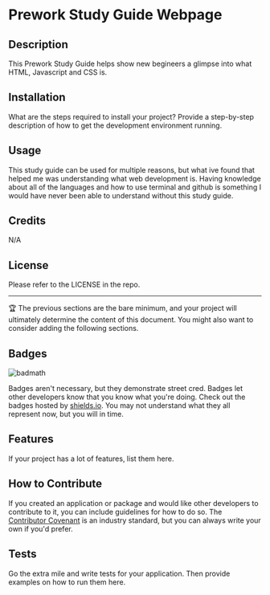 # Prework Study Guide Webpage

## Description

This Prework Study Guide helps show new begineers a glimpse into what HTML, Javascript and CSS is.


## Installation

What are the steps required to install your project? Provide a step-by-step description of how to get the development environment running.

## Usage

This study guide can be used for multiple reasons, but what ive found that helped me was understanding what web development is. Having knowledge about all of the languages and how to use terminal and github is something I would have never been able to understand without this study guide.

## Credits

N/A

## License

Please refer to the LICENSE in the repo.

---

🏆 The previous sections are the bare minimum, and your project will ultimately determine the content of this document. You might also want to consider adding the following sections.

## Badges

![badmath](https://img.shields.io/github/languages/top/nielsenjared/badmath)

Badges aren't necessary, but they demonstrate street cred. Badges let other developers know that you know what you're doing. Check out the badges hosted by [shields.io](https://shields.io/). You may not understand what they all represent now, but you will in time.

## Features

If your project has a lot of features, list them here.

## How to Contribute

If you created an application or package and would like other developers to contribute to it, you can include guidelines for how to do so. The [Contributor Covenant](https://www.contributor-covenant.org/) is an industry standard, but you can always write your own if you'd prefer.

## Tests

Go the extra mile and write tests for your application. Then provide examples on how to run them here.